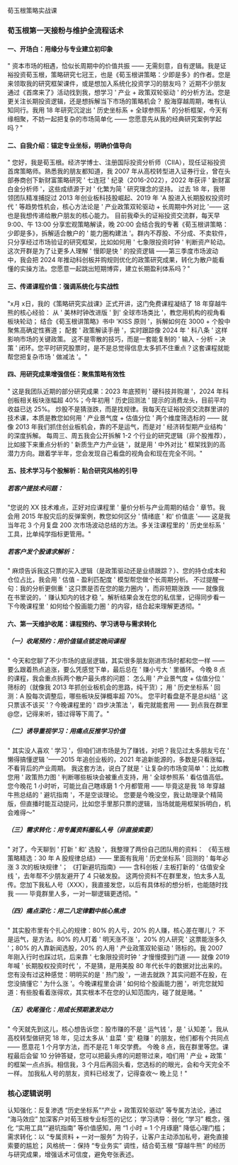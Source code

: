 荀玉根策略实战课
### 荀玉根第一天接粉与维护全流程话术
#### 一、开场白：用缘分与专业建立初印象
" 资本市场的相遇，恰似长周期中的价值共振 —— 无需刻意，自有逻辑。我是证裕投资荀玉根，策略研究七冠王，也是《荀玉根讲策略：少即是多》的作者。您是来领取我的研究框架课件，或是想加入系统化投资学习的朋友吗？
近期不少朋友通过《首席来了》活动找到我，想学习 ' 产业 + 政策双轮驱动 ' 的分析方法。您是更关注长期投资逻辑，还是想拆解当下市场的策略机会？
股海穿越周期，唯有认知同行。我用 18 年研究沉淀出 ' 历史坐标系 + 全球参照系 ' 的分析框架，今天有缘相聚，不妨一起把复杂的市场简单化 —— 您愿意先从我的经典研究案例学起吗？"
#### 二、自我介绍：锚定专业坐标，明确价值导向
" 您好，我是荀玉根。经济学博士、注册国际投资分析师（CIIA），现任证裕投资首席策略师。熟悉我的朋友都知道，我 2007 年从高校转型进入证券行业，曾在头部券商创下新财富策略研究 ' 七连冠 ' 纪录（2016-2022），2022 年获评 ' 新财富白金分析师 '，这些成绩源于对 ' 化繁为简 ' 研究理念的坚持。
过去 18 年，我带领团队精准捕捉过 2013 年创业板科技股崛起、2019 年 'A 股进入长期股权投资时代 ' 等趋势性机会，核心方法论是 ' 产业政策双轮驱动 + 长周期中外对比 '—— 这也是我想传递给散户朋友的核心能力。
目前我牵头的证裕投资交流群，每天早 9:00、午 13:00 分享宏观策略解读，晚 20:00 会结合我的专著《荀玉根讲策略：少即是多》，拆解适合散户的 ' 能力圈构建法 '。群内不荐股、不分成、不卖软件，只分享经过市场验证的研究框架，比如如何用 ' 七象限投资时钟 ' 判断资产轮动。
这次开群是为了让更多人理解 ' 慢即是快 ' 的投资逻辑 ——第三季度市场波动中，我会把 2024 年推动科创板并购规则优化的政策研究成果，转化为散户能看懂的实操方法。您愿意一起跳出短期博弈，建立长期盈利体系吗？"
#### 三、传递课程价值：强调系统化与实战性
"x月 x日，我的《策略研究实战课》正式开讲，这门免费课程凝结了 18 年穿越牛熊的核心经验：
从 ' 美林时钟改进版 ' 到' 全球市场类比 '，教您用机构的视角看板块轮动；
结合《荀玉根讲策略》书中 'KISS 原则 '，拆解如何在 3000 + 个股中聚焦高确定性赛道；
配套 ' 政策解读手册 '，实时跟踪像 2024 年 ' 科八条 ' 这样影响市场的关键政策。
这不是零散的技巧，而是一套能复制的 ' 输入 - 分析 - 决策 ' 闭环。您平时研究股票时，是不是总觉得信息太多抓不住重点？这套课程就能帮您把复杂市场 ' 做减法 '。"
#### 四、用研究成果增强信任：聚焦策略有效性
" 这是我团队近期的部分研究成果：2023 年底预判 ' 硬科技并购潮 '，2024 年科创板相关板块涨幅超 40%；今年初用 ' 历史回测法 ' 提示的消费龙头，目前平均收益已达 25%。
炒股不是猜涨跌，而是找规律。我每天在证裕投资交流群里讲的技术课，本质是教您如何用 ' 产业景气度 + 估值分位 ' 两个维度筛选标的 —— 就像 2013 年我们抓住创业板机会，靠的不是运气，而是对 ' 经济转型期产业结构 ' 的深度拆解。
每周三、周五我会公开拆解 1-2 个行业的研究逻辑（非个股推荐），比如接下来重点分析的 ' 新质生产力产业链 '，就是用 ' 中外对比 ' 框架找到的高潜力方向。跟着学半年，您会发现自己看盘的视角会和现在完全不同。"
#### 五、技术学习与个股解析：贴合研究风格的引导
##### 若客户提技术问题：
"您说的 XX 技术难点，正好对应课程里 ' 量价分析与产业周期的结合 ' 章节。我会用 2015 年股灾后的反弹案例，教您如何区分 ' 情绪底 ' 和' 价值底 '—— 这是我当年花 3 个月复盘 200 次市场波动总结的方法。多关注课程里的 ' 历史坐标系 ' 工具，比单纯学指标更管用。"
##### 若客户发个股请求解析：
" 麻烦告诉我这只票的买入逻辑（是政策驱动还是业绩跟踪？）、您的持仓成本和仓位占比，我会用 ' 估值 - 盈利匹配度 ' 模型帮您做个长周期分析。
不过提醒一句：我的分析更侧重 ' 这只票是否在您的能力圈内 '，而非短期涨跌 —— 就像我在书里说的，' 赚认知内的钱才稳 '。解析结果会发在您的私信里，记得同步看一下今晚课程里 ' 如何给个股画能力圈 ' 的内容，结合起来理解更透彻。"
#### 六、第一天维护收尾：课程预约、学习诱导与需求转化
##### （一）收尾预约：用价值锚点锁定晚间课程
" 今天和您聊了不少市场的底层逻辑，其实很多朋友刚进市场时都和您一样 —— 要么跟着热点追涨，要么凭感觉下单，最后总在 ' 赚小亏大 ' 里循环。
今晚 8 点的课程，我会重点拆两个散户最头疼的问题：
怎么用 ' 产业景气度 + 估值分位 ' 筛标的（就像我 2013 年抓创业板机会的思路，纯干货）；
用 ' 历史坐标系 ' 回测：A 股每次调整后，哪些板块反弹概率超 70%。
您平时看盘是不是总纠结 ' 这只票该不该买 '？今晚课程里的 ' 四步决策法 '，看完就能套用 —— 到点我在群里 @您，记得来听，错过得等下周了。"
##### （二）诱导重视学习：用痛点反推学习价值
" 其实没人喜欢 ' 学习 '，但咱们进市场是为了赚钱，对吧？我见过太多朋友亏在 ' 懒得搞懂逻辑 '——2015 年追创业板的，2021 年追新能源的，多数是只看涨幅，不看背后的产业周期。
我这套方法，说白了就是 ' 让复杂的市场变简单 '：比如教您用 ' 政策热力图 ' 判断哪些板块会被重点支持，用 ' 全球参照系 ' 看估值高低。您今晚花 1 小时听，可能比自己瞎琢磨 1 个月都管用 —— 毕竟这是我 18 年穿越牛熊总结的 ' 避坑指南 '，不是空谈理论。
您要是今晚没空，我让助理录个精简版，但直播时能互动提问，比如您手里那只票的逻辑，当场就能用框架拆明白，机会难得～"
##### （三）需求转化：用专属资料圈私人号（非直接索要）
" 对了，今天聊到 ' 打新 ' 和' 选股 '，我整理了两份自己团队用的资料：
《荀玉根策略精选：30 年 A 股规律总结》—— 里面有我用 ' 历史坐标系 ' 回测的 ' 每年必涨 3 次的板块规律 '；
《打新避坑指南》—— 含科创板 / 主板打新的 ' 估值安全线 '，去年帮不少朋友避开了 4 只破发股。
这两份资料不在群里发，怕太多人乱传。您加下我私人号（XXX），我直接发您，以后有具体标的想分析，也能随时找我 —— 毕竟群里人多，一对一聊逻辑更透彻。"
##### （四）痛点深化：用二八定律戳中核心焦虑
" 其实股市里有个扎心的规律：80% 的人亏，20% 的人赚，核心差在哪儿？
不是运气，是方法。80% 的人盯着 ' 明天涨不涨 '，20% 的人研究 ' 这票能涨多久 '；80% 的人靠新闻选股，20% 的人用 ' 产业政策双轮驱动 ' 筛标的。我 2007 年刚入行时也踩过坑，后来靠 ' 七象限投资时钟 ' 才慢慢摸到门道 —— 就像 2019 年喊 ' 长期股权投资时代 '，不是猜，是用美股 80 年代长牛的数据对比出来的。
您有没有过这种感觉：明明买的是 ' 热门股 '，一进去就跌？其实问题不在股，在您没搞懂它 ' 为什么涨 '。今晚课程里会讲 ' 如何给个股画能力圈 '，听完您就知道：有些股看着涨得欢，其实根本不在您的认知范围内，碰了就是赌。"
##### （五）收尾强化：用成长预期激发动力
" 今天就先到这儿，核心想告诉您：股市赚的不是 ' 运气钱 '，是 ' 认知差 '。我从高校转型做研究 18 年，见过太多从 ' 韭菜 ' 变' 稳赚 ' 的朋友，他们都有个共同点 —— 愿意花 1 个月学方法，而不是花 1 年交学费。
今晚 8 点，我在群里等您。课程最后会留 10 分钟答疑，您可以把最头疼的问题带过来，咱们用 ' 产业 + 政策 ' 的框架一点点拆。相信我，3 个月后再回头看，您选标的的眼光，会和今天完全不一样。
加我私人号的朋友，资料已经发了，记得查收～ 晚上见！"
### 核心逻辑说明
认知强化：反复渗透 “历史坐标系”“产业 + 政策双轮驱动” 等专属方法论，通过 “海马效应” 加深客户对荀玉根专业标签的记忆；
学习诱导：弱化 “学习” 概念，强化 “实用工具”“避坑指南” 等价值感知，用 “1 小时 = 1 个月琢磨” 降低心理门槛；
需求转化：以 “专属资料 + 一对一服务” 为钩子，让客户主动添加私号，避免直接索要的尴尬；
风格统一：保持 “专业务实” 调性，结合荀玉根 “穿越牛熊” 的经历与研究成果，增强话术可信度，避免夸张表述。